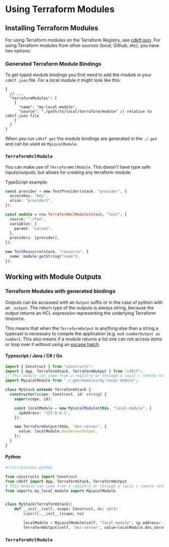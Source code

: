 # Using Terraform Modules

## Installing Terraform Modules

For using Terraform modules on the Terraform Registry, see [cdktf.json](./cdktf-json.md).
For using Terraform modules from other sources (local, Github, etc), you have two options:

### Generated Terraform Module Bindings

To get typed module bindings you first need to add the module in your `cdktf.json` file. For a local module it might look like this:

```jsonc
{
  // ...
  "terraformModules": [
    {
      "name": "my-local-module",
      "source": "./path/to/local/terraform/module" // relative to cdktf.json file
    }
  ]
}
```

When you run `cdktf get` the module bindings are generated in the `./.gen` and can be used as `MyLocalModule`.

### `TerraformHclModule`

You can make use of `TerraformHclModule`. This doesn't have type safe inputs/outputs, but allows for creating any terraform module.

TypeScript example:

```typescript
const provider = new TestProvider(stack, "provider", {
  accessKey: "key",
  alias: "provider1",
});

const module = new TerraformHclModule(stack, "test", {
  source: "./foo",
  variables: {
    param1: "value1",
  },
  providers: [provider],
});

new TestResource(stack, "resource", {
  name: module.getString("name"),
});
```

## Working with Module Outputs

### Terraform Modules with generated bindings

Outputs can be accessed with an `Output` suffix or in the case of python with an `_output`.
The return type of the outputs is always string, because the output returns an HCL expression representing the underlying Terraform resource.

This means that when the `TerraformOutput` is anything else than a string a typecast is necessary to compile the application (e.g. `mod.numberOutput as number`). This also means if a module returns a list one can not access items or loop over it without using an [escape hatch](./escape-hatch.md).

#### Typescript / Java / C# / Go

```typescript
import { Construct } from "constructs";
import { App, TerraformStack, TerraformOutput } from "cdktf";
// This module can come from a registry or through a local / remote reference
import MyLocalModule from "./.gen/modules/my-local-module";

class MyStack extends TerraformStack {
  constructor(scope: Construct, id: string) {
    super(scope, id);

    const localModule = new MyLocalModule(this, "local-module", {
      ipAddress: "127.0.0.1",
    });

    new TerraformOutput(this, "dns-server", {
      value: localModule.dnsServerOutput,
    });
  }
}
```

#### Python

```python
#!/usr/bin/env python

from constructs import Construct
from cdktf import App, TerraformStack, TerraformOutput
# This module can come from a registry or through a local / remote reference
from imports.my_local_module import MyLocalModule


class MyStack(TerraformStack):
    def __init__(self, scope: Construct, ns: str):
        super().__init__(scope, ns)

        localModule = MyLocalModule(self, "local-module", ip_address='127.0.0.1')
        TerraformOutput(self, "dns-server", value=localModule.dns_server_output)
```

### `TerraformHclModule`
